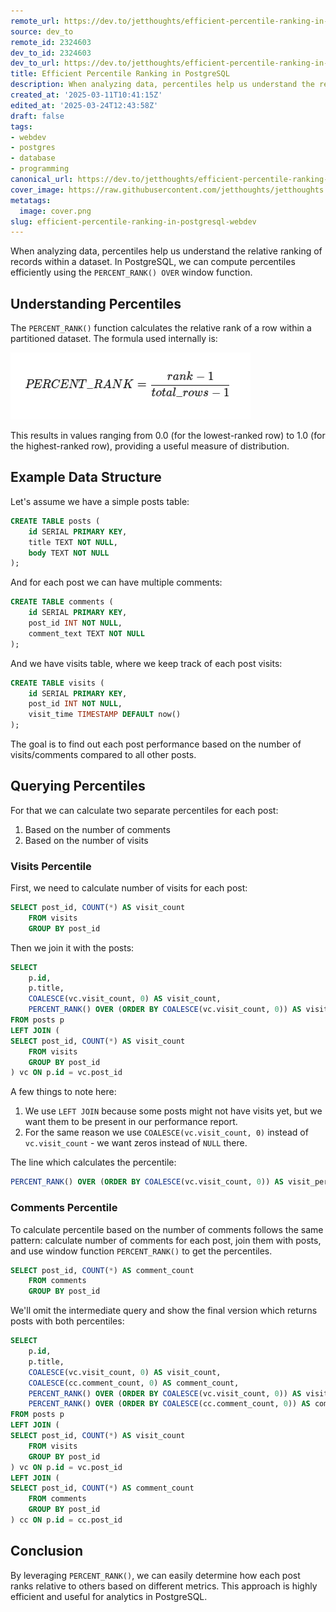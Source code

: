 ```yaml
---
remote_url: https://dev.to/jetthoughts/efficient-percentile-ranking-in-postgresql-dbc
source: dev_to
remote_id: 2324603
dev_to_id: 2324603
dev_to_url: https://dev.to/jetthoughts/efficient-percentile-ranking-in-postgresql-dbc
title: Efficient Percentile Ranking in PostgreSQL
description: When analyzing data, percentiles help us understand the relative ranking of records within a dataset....
created_at: '2025-03-11T10:41:15Z'
edited_at: '2025-03-24T12:43:58Z'
draft: false
tags:
- webdev
- postgres
- database
- programming
canonical_url: https://dev.to/jetthoughts/efficient-percentile-ranking-in-postgresql-dbc
cover_image: https://raw.githubusercontent.com/jetthoughts/jetthoughts.github.io/master/content/blog/efficient-percentile-ranking-in-postgresql-webdev/cover.png
metatags:
  image: cover.png
slug: efficient-percentile-ranking-in-postgresql-webdev
---
```

When analyzing data, percentiles help us understand the relative ranking of records within a dataset. In PostgreSQL, we can compute percentiles efficiently using the `PERCENT_RANK() OVER` window function.

## Understanding Percentiles

The `PERCENT_RANK()` function calculates the relative rank of a row within a partitioned dataset. The formula used internally is:

![percentile formula](file_0.png)

This results in values ranging from 0.0 (for the lowest-ranked row) to 1.0 (for the highest-ranked row), providing a useful measure of distribution.

## Example Data Structure

Let's assume we have a simple posts table:

```sql
CREATE TABLE posts (
    id SERIAL PRIMARY KEY,
    title TEXT NOT NULL,
    body TEXT NOT NULL
);
```

And for each post we can have multiple comments:

```sql
CREATE TABLE comments (
    id SERIAL PRIMARY KEY,
    post_id INT NOT NULL,
    comment_text TEXT NOT NULL
);
```

And we have visits table, where we keep track of each post visits:

```sql
CREATE TABLE visits (
    id SERIAL PRIMARY KEY,
    post_id INT NOT NULL,
    visit_time TIMESTAMP DEFAULT now()
);
```

The goal is to find out each post performance based on the number of visits/comments compared to all other posts.

## Querying Percentiles

For that we can calculate two separate percentiles for each post:

1. Based on the number of comments
2. Based on the number of visits

### Visits Percentile

First, we need to calculate number of visits for each post:

```sql
SELECT post_id, COUNT(*) AS visit_count
    FROM visits
    GROUP BY post_id
```

Then we join it with the posts:

```sql
SELECT 
    p.id, 
    p.title,
    COALESCE(vc.visit_count, 0) AS visit_count,
    PERCENT_RANK() OVER (ORDER BY COALESCE(vc.visit_count, 0)) AS visit_percentile
FROM posts p
LEFT JOIN (
SELECT post_id, COUNT(*) AS visit_count
    FROM visits
    GROUP BY post_id
) vc ON p.id = vc.post_id
```

A few things to note here:

1. We use `LEFT JOIN` because some posts might not have visits yet, but we want them to be present in our performance report.
2. For the same reason we use `COALESCE(vc.visit_count, 0)` instead of `vc.visit_count` - we want zeros instead of `NULL` there.

The line which calculates the percentile:

```sql
PERCENT_RANK() OVER (ORDER BY COALESCE(vc.visit_count, 0)) AS visit_percentile
```

### Comments Percentile

To calculate percentile based on the number of comments follows the same pattern: calculate number of comments for each post, join them with posts, and use window function `PERCENT_RANK()` to get the percentiles.

```sql
SELECT post_id, COUNT(*) AS comment_count
    FROM comments
    GROUP BY post_id
```

We'll omit the intermediate query and show the final version which returns posts with both percentiles:

```sql
SELECT 
    p.id, 
    p.title,
    COALESCE(vc.visit_count, 0) AS visit_count,
    COALESCE(cc.comment_count, 0) AS comment_count,
    PERCENT_RANK() OVER (ORDER BY COALESCE(vc.visit_count, 0)) AS visit_percentile,
    PERCENT_RANK() OVER (ORDER BY COALESCE(cc.comment_count, 0)) AS comment_percentile,
FROM posts p
LEFT JOIN (
SELECT post_id, COUNT(*) AS visit_count
    FROM visits
    GROUP BY post_id
) vc ON p.id = vc.post_id
LEFT JOIN (
SELECT post_id, COUNT(*) AS comment_count
    FROM comments
    GROUP BY post_id
) cc ON p.id = cc.post_id
```

## Conclusion

By leveraging `PERCENT_RANK()`, we can easily determine how each post ranks relative to others based on different metrics. This approach is highly efficient and useful for analytics in PostgreSQL.
